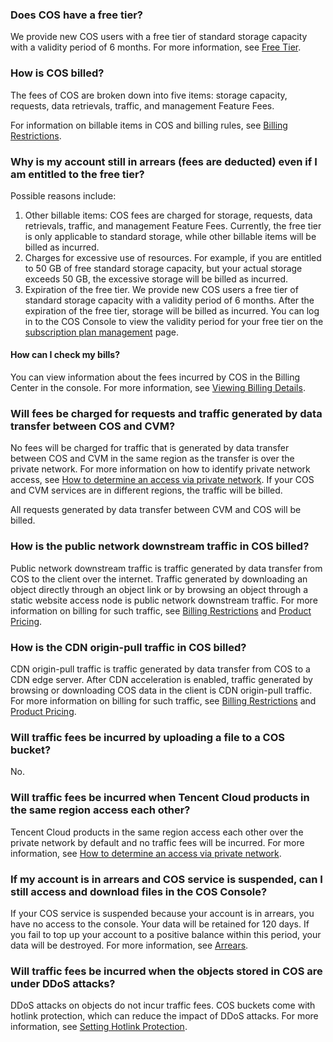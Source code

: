 ### Does COS have a free tier?

We provide new COS users with a free tier of standard storage capacity with a validity period of 6 months. For more information, see [Free Tier](https://intl.cloud.tencent.com/document/product/436/6240).

### How is COS billed?

The fees of COS are broken down into five items: storage capacity, requests, data retrievals, traffic, and management Feature Fees.

For information on billable items in COS and billing rules, see [Billing Restrictions](https://intl.cloud.tencent.com/document/product/436/16871).

### Why is my account still in arrears (fees are deducted) even if I am entitled to the free tier?

Possible reasons include:

1. Other billable items: COS fees are charged for storage, requests, data retrievals,  traffic, and management Feature Fees. Currently, the free tier is only applicable to standard storage, while other billable items will be billed as incurred.
2. Charges for excessive use of resources. For example, if you are entitled to 50 GB of free standard storage capacity, but your actual storage exceeds 50 GB, the excessive storage will be billed as incurred.
3. Expiration of the free tier. We provide new COS users a free tier of standard storage capacity with a validity period of 6 months. After the expiration of the free tier, storage will be billed as incurred. You can log in to the COS Console to view the validity period for your free tier on the [subscription plan management](https://console.cloud.tencent.com/cos5/package) page.

#### How can I check my bills?

You can view information about the fees incurred by COS in the Billing Center in the console. For more information, see [Viewing Billing Details](https://intl.cloud.tencent.com/document/product/436/31631).

### Will fees be charged for requests and traffic generated by data transfer between COS and CVM?

No fees will be charged for traffic that is generated by data transfer between COS and CVM in the same region as the transfer is over the private network. For more information on how to identify private network access, see [How to determine an access via private network](https://intl.cloud.tencent.com/document/product/436/30613#.E5.86.85.E7.BD.91.E8.AE.BF.E9.97.AE.E5.88.A4.E6.96.AD.E6.96.B9.E6.B3.95). If your COS and CVM services are in different regions, the traffic will be billed.

All requests generated by data transfer between CVM and COS will be billed.

### How is the public network downstream traffic in COS billed?

Public network downstream traffic is traffic generated by data transfer from COS to the client over the internet. Traffic generated by downloading an object directly through an object link or by browsing an object through a static website access node is public network downstream traffic. For more information on billing for such traffic, see [Billing Restrictions](https://intl.cloud.tencent.com/document/product/436/16871) and [Product Pricing](https://intl.cloud.tencent.com/document/product/436/6239).

### How is the CDN origin-pull traffic in COS billed?

CDN origin-pull traffic is traffic generated by data transfer from COS to a CDN edge server. After CDN acceleration is enabled, traffic generated by browsing or downloading COS data in the client is CDN origin-pull traffic. For more information on billing for such traffic, see [Billing Restrictions](https://intl.cloud.tencent.com/document/product/436/16871) and [Product Pricing](https://intl.cloud.tencent.com/document/product/436/6239).

### Will traffic fees be incurred by uploading a file to a COS bucket?

No.

### Will traffic fees be incurred when Tencent Cloud products in the same region access each other?

Tencent Cloud products in the same region access each other over the private network by default and no traffic fees will be incurred. For more information, see [How to determine an access via private network](https://intl.cloud.tencent.com/document/product/436/6224#.E5.86.85.E7.BD.91.E8.AE.BF.E9.97.AE.E5.88.A4.E6.96.AD.E6.96.B9.E6.B3.95).

### If my account is in arrears and COS service is suspended, can I still access and download files in the COS Console?

If your COS service is suspended because your account is in arrears, you have no access to the console. Your data will be retained for 120 days. If you fail to top up your account to a positive balance within this period, your data will be destroyed. For more information, see [Arrears](https://intl.cloud.tencent.com/document/product/436/10044).

### Will traffic fees be incurred when the objects stored in COS are under DDoS attacks?

DDoS attacks on objects do not incur traffic fees. COS buckets come with hotlink protection, which can reduce the impact of DDoS attacks. For more information, see [Setting Hotlink Protection](https://intl.cloud.tencent.com/document/product/436/13319).


